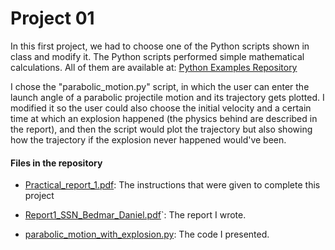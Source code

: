 # Project 01

In this first project, we had to choose one of the Python scripts shown in class and modify it. The Python scripts performed simple mathematical calculations. All of them are available at: [Python Examples Repository](https://github.com/jfaraudo/Python_examples)

I chose the "parabolic_motion.py" script, in which the user can enter the launch angle of a parabolic projectile motion and its trajectory gets plotted. I modified it so the user could also choose the initial velocity and a certain time at which an explosion happened (the physics behind are described in the report), and then the script would plot the trajectory but also showing how the trajectory if the explosion never happened would've been.

#### Files in the repository
- [Practical_report_1.pdf](Practical_report_1.pdf): The instructions that were given to complete this project

- [Report1_SSN_Bedmar_Daniel.pdf](Report1_SSN_Bedmar_Daniel.pdf)`: The report I wrote.

- [parabolic_motion_with_explosion.py](parabolic_motion_with_explosion.py): The code I presented.
